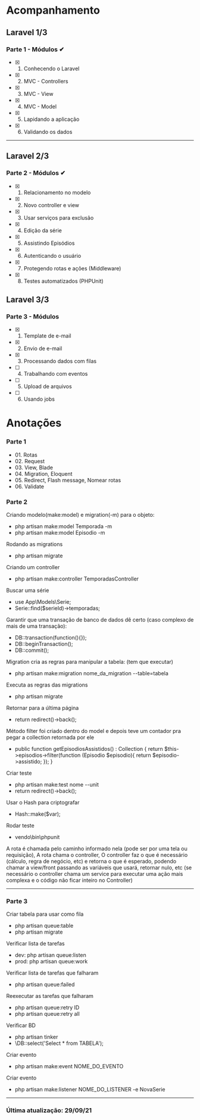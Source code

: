 # Acompanhamento
## Laravel 1/3

### Parte 1 - Módulos ✔
- [x] 01. Conhecendo o Laravel       
- [x] 02. MVC - Controllers          
- [x] 03. MVC - View                 
- [x] 04. MVC - Model                
- [x] 05. Lapidando a aplicação      
- [x] 06. Validando os dados         

---
## Laravel 2/3

### Parte 2 - Módulos ✔
- [x] 01. Relacionamento no modelo
- [x] 02. Novo controller e view 
- [x] 03. Usar serviços para exclusão 
- [x] 04. Edição da série 
- [x] 05. Assistindo Episódios 
- [x] 06. Autenticando o usuário
- [x] 07. Protegendo rotas e ações (Middleware)
- [x] 08. Testes automatizados (PHPUnit)


## Laravel 3/3

### Parte 3 - Módulos
- [x] 01. Template de e-mail
- [x] 02. Envio de e-mail
- [x] 03. Processando dados com filas
- [ ] 04. Trabalhando com eventos
- [ ] 05. Upload de arquivos
- [ ] 06. Usando jobs


# Anotações

### Parte 1
<ul>
    <li> 01. Rotas</li>
    <li> 02. Request</li>
    <li> 03. View, Blade</li>
    <li> 04. Migration, Eloquent</li>
    <li> 05. Redirect, Flash message, Nomear rotas</li>
    <li> 06. Validate</li>
</ul>


### Parte 2

Criando modelo(make:model) e migration(-m) para o objeto:
- php artisan make:model Temporada -m 
- php artisan make:model Episodio -m 


Rodando as migrations
- php artisan migrate

Criando um controller
- php artisan make:controller TemporadasController
       
Buscar uma série
- use App\Models\Serie;
- Serie::find($serieId)->temporadas;

Garantir que uma transação de banco de dados dê certo (caso complexo de mais de uma transação):
- DB::transaction(function(){});
- DB::beginTransaction();
- DB::commit();
      
Migration cria as regras para manipular a tabela: (tem que executar)
- php artisan make:migration nome_da_migration --table=tabela

Executa as regras das migrations
- php artisan migrate

Retornar para a última página
- return redirect()->back();

Método filter foi criado dentro do model e depois teve um contador pra pegar a collection retornada por ele
<ul>
    <li> 
        public function getEpisodiosAssistidos() : Collection
        {
            return $this->episodios->filter(function (Episodio $episodio){
                return $episodio->assistido;
            });
        }
    </li>
</ul>       

Criar teste
- php artisan make:test nome --unit
- return redirect()->back();  

Usar o Hash para criptografar
- Hash::make($var);     
        
Rodar teste
- vendo\bin\phpunit
      

A rota é chamada pelo caminho informado nela (pode ser por uma tela ou requisição), 
A rota chama o controller, 
O controller faz o que é necessário (cálculo, regra de negócio, etc) e retorna o que é esperado, podendo chamar a view/front passando as variáveis que usará, retornar nulo, etc
(se necessário o controller chama um service para executar uma ação mais complexa e o código não ficar inteiro no Controller)

---

### Parte 3
Criar tabela para usar como fila
- php artisan queue:table
- php artisan migrate

Verificar lista de tarefas
- dev: php artisan queue:listen
- prod: php artisan queue:work

Verificar lista de tarefas que falharam
- php artisan queue:failed

Reexecutar as tarefas que falharam
- php artisan queue:retry ID
- php artisan queue:retry all

Verificar BD
- php artisan tinker
- \DB::select('Select * from TABELA');

Criar evento
- php artisan make:event NOME_DO_EVENTO

Criar evento
- php artisan make:listener NOME_DO_LISTENER -e NovaSerie



---
### Última atualização: 29/09/21

